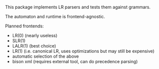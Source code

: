 This package implements LR parsers and tests them against grammars.

The automaton and runtime is frontend-agnostic.

Planned frontends:

- LR(0) (nearly useless)
- SLR(1)
- LALR(1) (best choice)
- LR(1) (i.e. canonical LR, uses optimizations but may still be expensive)
- automatic selection of the above
- bison xml (requires external tool, can do precedence parsing)
